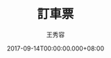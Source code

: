 ---
issue: 241
title: 訂車票
author: 王秀容
date: 2017-09-14T00:00:00.000+08:00
topic: 懷想
difficulty: 1
wikidata: Q98095643
wikidata_link: https://www.wikidata.org/wiki/Q98095643
author_wikidata_link: https://www.wikidata.org/wiki/Q98096261
author_wikidata: Q98096261
---